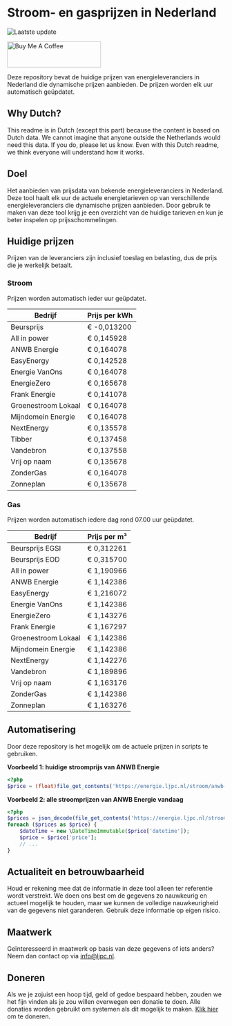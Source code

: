 # Stroom- en gasprijzen in Nederland

![Laatste update](https://img.shields.io/badge/laatste%20update-2024--07--28%2016%3A00%20CET-brightgreen)

<a href="https://www.buymeacoffee.com/Lars-" target="_blank"><img src="https://cdn.buymeacoffee.com/buttons/v2/default-orange.png" alt="Buy Me A Coffee" height="60" style="height: 60px !important;width: 217px !important;" ></a>

Deze repository bevat de huidige prijzen van energieleveranciers in Nederland die dynamische prijzen aanbieden. De prijzen worden elk uur automatisch geüpdatet.

## Why Dutch?

This readme is in Dutch (except this part) because the content is based on Dutch data. We cannot imagine that anyone outside the Netherlands would need this data. If you do, please let us know. Even with this Dutch readme, we think
everyone will understand how it works.

## Doel

Het aanbieden van prijsdata van bekende energieleveranciers in Nederland. Deze tool haalt elk uur de actuele energietarieven op van verschillende energieleveranciers die dynamische prijzen aanbieden. Door gebruik te maken van deze tool
krijg je een overzicht van de huidige tarieven en kun je beter inspelen op prijsschommelingen.

## Huidige prijzen

Prijzen van de leveranciers zijn inclusief toeslag en belasting, dus de prijs die je werkelijk betaalt.

### Stroom

Prijzen worden automatisch ieder uur geüpdatet.

 Bedrijf | Prijs per kWh 
---------|---------------
Beursprijs | € -0,013200
All in power | € 0,145928
ANWB Energie | € 0,164078
EasyEnergy | € 0,142528
Energie VanOns | € 0,164078
EnergieZero | € 0,165678
Frank Energie | € 0,141078
Groenestroom Lokaal | € 0,164078
Mijndomein Energie | € 0,164078
NextEnergy | € 0,135578
Tibber | € 0,137458
Vandebron | € 0,137558
Vrij op naam | € 0,135678
ZonderGas | € 0,164078
Zonneplan | € 0,135678


### Gas

Prijzen worden automatisch iedere dag rond 07.00 uur geüpdatet.

 Bedrijf | Prijs per m³ 
---------|--------------
Beursprijs EGSI | € 0,312261
Beursprijs EOD | € 0,315700
All in power | € 1,190966
ANWB Energie | € 1,142386
EasyEnergy | € 1,216072
Energie VanOns | € 1,142386
EnergieZero | € 1,143276
Frank Energie | € 1,167297
Groenestroom Lokaal | € 1,142386
Mijndomein Energie | € 1,142386
NextEnergy | € 1,142276
Vandebron | € 1,189896
Vrij op naam | € 1,163176
ZonderGas | € 1,142386
Zonneplan | € 1,163276


## Automatisering

Door deze repository is het mogelijk om de actuele prijzen in scripts te gebruiken.

**Voorbeeld 1: huidige stroomprijs van ANWB Energie**

```php
<?php
$price = (float)file_get_contents('https://energie.ljpc.nl/stroom/anwb-energie-nu.txt');

```

**Voorbeeld 2: alle stroomprijzen van ANWB Energie vandaag**

```php
<?php
$prices = json_decode(file_get_contents('https://energie.ljpc.nl/stroom/all-in-power-vandaag.json'),true);
foreach ($prices as $price) {
    $dateTime = new \DateTimeImmutable($price['datetime']);
    $price = $price['price'];
    // ...
}
```

## Actualiteit en betrouwbaarheid

Houd er rekening mee dat de informatie in deze tool alleen ter referentie wordt verstrekt. We doen ons best om de gegevens zo nauwkeurig en actueel mogelijk te houden, maar we kunnen de volledige nauwkeurigheid van de gegevens niet
garanderen. Gebruik deze informatie op eigen risico.

## Maatwerk

Geïnteresseerd in maatwerk op basis van deze gegevens of iets anders? Neem dan contact op
via [info@ljpc.nl](mailto:info@ljpc.nl?subject=Energie%20prijzen).

## Doneren

Als we je zojuist een hoop tijd, geld of gedoe bespaard hebben, zouden we het fijn vinden als je zou willen overwegen een
donatie te doen. Alle donaties worden gebruikt om systemen als dit mogelijk te
maken. [Klik hier](https://www.buymeacoffee.com/Lars-) om te doneren.
